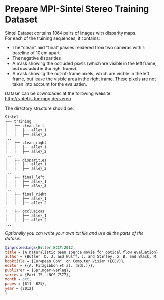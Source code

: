 # Prepare MPI-Sintel Stereo Training Dataset

Sintel Dataset contains 1064 pairs of images with disparity maps. </br>
For each of the training sequences, it contains:
- The "clean" and "final" passes rendered from two cameras with a baseline of
  10 cm apart.
- The negative disparities.
- A mask showing the occluded pixels (which are visible in the left frame, but occluded in the right frame).
- A mask showing the out-of-frame pixels, which are visible in the left frame, but leave the visible area in the right frame. These pixels are not taken into account for the evaluation.

Dataset can be downloaded at the following website: http://sintel.is.tue.mpg.de/stereo

The directory structure should be:
```text
Sintel
├── training
|   ├── clean_left
|   |   ├── alley_1
|   |   ├── alley_2
...
|   ├── clean_right
|   |   ├── alley_1
|   |   ├── alley_2
...
|   ├── disparities
|   |   ├── alley_1
|   |   ├── alley_2
...
|   ├── final_left
|   |   ├── alley_1
|   |   ├── alley_2
...
|   ├── final_right
|   |   ├── alley_1
|   |   ├── alley_2
...
|   ├── occlusions
|   |   ├── alley_1
|   |   ├── alley_2
...

```

_Optionally you can write your own txt file and use all the parts of the dataset._ 

```bibtex
@inproceedings{Butler:ECCV:2012,
title = {A naturalistic open source movie for optical flow evaluation},
author = {Butler, D. J. and Wulff, J. and Stanley, G. B. and Black, M. J.},
booktitle = {European Conf. on Computer Vision (ECCV)},
editor = {{A. Fitzgibbon et al. (Eds.)}},
publisher = {Springer-Verlag},
series = {Part IV, LNCS 7577},
month = oct,
pages = {611--625},
year = {2012}
}
```